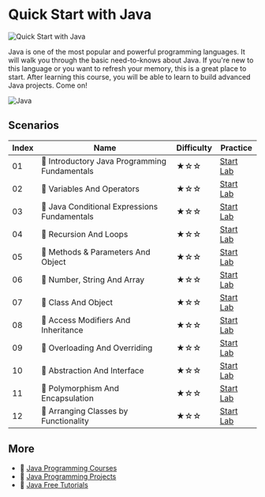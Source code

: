# Quick Start with Java

![Quick Start with Java](https://cover-creator.labex.io/quick-start-with-java.png)

Java is one of the most popular and powerful programming languages. It will walk you through the basic need-to-knows about Java. If you're new to this language or you want to refresh your memory, this is a great place to start. After learning this course, you will be able to learn to build advanced Java projects. Come on!

![Java](https://img.shields.io/badge/Java-whitesmoke?style=for-the-badge&logo=java)


## Scenarios

|   Index | Name                                         | Difficulty   | Practice                                                             |
|---------|----------------------------------------------|--------------|----------------------------------------------------------------------|
|      01 | 📖 Introductory Java Programming Fundamentals | ★☆☆          | <a target='_blank' href='https://labex.io/labs/178546'>Start Lab</a> |
|      02 | 📖 Variables And Operators                    | ★☆☆          | <a target='_blank' href='https://labex.io/labs/178553'>Start Lab</a> |
|      03 | 📖 Java Conditional Expressions Fundamentals  | ★☆☆          | <a target='_blank' href='https://labex.io/labs/178545'>Start Lab</a> |
|      04 | 📖 Recursion And Loops                        | ★☆☆          | <a target='_blank' href='https://labex.io/labs/178552'>Start Lab</a> |
|      05 | 📖 Methods & Parameters And Object            | ★☆☆          | <a target='_blank' href='https://labex.io/labs/178547'>Start Lab</a> |
|      06 | 📖 Number, String And Array                   | ★☆☆          | <a target='_blank' href='https://labex.io/labs/178548'>Start Lab</a> |
|      07 | 📖 Class And Object                           | ★☆☆          | <a target='_blank' href='https://labex.io/labs/178544'>Start Lab</a> |
|      08 | 📖 Access Modifiers And Inheritance           | ★☆☆          | <a target='_blank' href='https://labex.io/labs/178543'>Start Lab</a> |
|      09 | 📖 Overloading And Overriding                 | ★☆☆          | <a target='_blank' href='https://labex.io/labs/178549'>Start Lab</a> |
|      10 | 📖 Abstraction And Interface                  | ★☆☆          | <a target='_blank' href='https://labex.io/labs/178542'>Start Lab</a> |
|      11 | 📖 Polymorphism And Encapsulation             | ★☆☆          | <a target='_blank' href='https://labex.io/labs/178551'>Start Lab</a> |
|      12 | 📖 Arranging Classes by Functionality         | ★☆☆          | <a target='_blank' href='https://labex.io/labs/178550'>Start Lab</a> |

## More

- 🔗 [Java Programming Courses](https://github.com/labex-labs/awesome-programming-courses)
- 🔗 [Java Programming Projects](https://github.com/labex-labs/awesome-programming-projects)
- 🔗 [Java Free Tutorials](https://github.com/labex-labs/java-free-tutorials)

